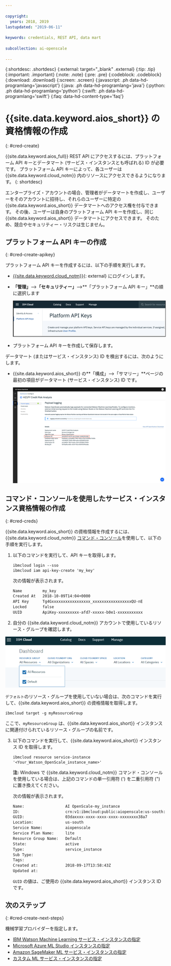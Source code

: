 ```yaml
---

copyright:
  years: 2018, 2019
lastupdated: "2019-06-11"

keywords: credentials, REST API, data mart

subcollection: ai-openscale

---
```


{:shortdesc: .shortdesc}
{:external: target="_blank" .external}
{:tip: .tip}
{:important: .important}
{:note: .note}
{:pre: .pre}
{:codeblock: .codeblock}
{:download: .download}
{:screen: .screen}
{:javascript: .ph data-hd-programlang='javascript'}
{:java: .ph data-hd-programlang='java'}
{:python: .ph data-hd-programlang='python'}
{:swift: .ph data-hd-programlang='swift'}
{:faq: data-hd-content-type='faq'}

# {{site.data.keyword.aios_short}} の資格情報の作成
{: #cred-create}

{{site.data.keyword.aios_full}} REST API にアクセスするには、プラットフォーム API キーとデータマート (サービス・インスタンスとも呼ばれる) ID が必要です。 プラットフォーム API キーによって、各ユーザーは {{site.data.keyword.cloud_notm}} 内のリソースにアクセスできるようになります。
{: shortdesc}

エンタープライズ・アカウントの場合、管理者がデータマートを作成し、ユーザーをそのアカウントに招待し、それらのユーザーに特定の {{site.data.keyword.aios_short}} データマートへのアクセス権を付与できます。 その後、ユーザーは自身のプラットフォーム API キーを作成し、同じ {{site.data.keyword.aios_short}} データマートにアクセスできます。 そのため、競合やセキュリティー・リスクは生じません。

## プラットフォーム API キーの作成
{: #cred-create-apikey}

プラットフォーム API キーを作成するには、以下の手順を実行します。

- [{{site.data.keyword.cloud_notm}}](https://{DomainName}){: external} にログインします。

- **「管理」**-->**「セキュリティー」**-->**「プラットフォーム API キー」**の順に選択します

    ![プラットフォーム API キー](images/cred-api-key.png)

- プラットフォーム API キーを作成して保存します。

データマート (またはサービス・インスタンス) ID を検出するには、次のようにします。

- {{site.data.keyword.aios_short}} の**「構成」-->「サマリー」**ページの最初の項目がデータマート (サービス・インスタンス) ID です。

    ![データマート ID](images/data-mart-id.png)

## コマンド・コンソールを使用したサービス・インスタンス資格情報の作成
{: #cred-creds}

{{site.data.keyword.aios_short}} の資格情報を作成するには、{{site.data.keyword.cloud_notm}} [コマンド・コンソール](/docs/cli?topic=cloud-cli-ibmcloud-cli)を使用して、以下の手順を実行します。

1. 以下のコマンドを実行して、API キーを取得します。

    ```curl
    ibmcloud login --sso
    ibmcloud iam api-key-create 'my_key'
    ```

    次の情報が表示されます。

    ```bash
    Name         my_key
    Created At   2018-10-09T14:04+0000
    API Key      Tg4Gxxxxxxxxxxxxxxxxx_xxxxxxxxxxxxxxxxxQU-nE
    Locked       false
    UUID         ApiKey-xxxxxxxxx-afd7-xxxxx-b0e1-xxxxxxxxxxx
    ```
2. 自分の {{site.data.keyword.cloud_notm}} アカウントで使用しているリソース・グループを確認します。

  ![Cloud での リソース・グループ](images/cloud-resource.png)

  `デフォルト`のリソース・グループを使用していない場合は、次のコマンドを実行して、{{site.data.keyword.aios_short}} の資格情報を取得します。

   ```curl
   ibmcloud target -g myResourceGroup
   ```

  ここで、`myResourceGroup` は、{{site.data.keyword.aios_short}} インスタンスに関連付けられているリソース・グループの名前です。

3. 以下のコマンドを実行して、{{site.data.keyword.aios_short}} インスタンス ID を取得します。

    ```curl
    ibmcloud resource service-instance '<Your_Watson_OpenScale_instance_name>'
    ```
    **注:** Windows で {{site.data.keyword.cloud_notm}} コマンド・コンソールを使用している場合は、上記のコマンドの単一引用符 (') を二重引用符 (") に置き換えてください。

    次の情報が表示されます。

    ```bash
    Name:                  AI OpenScale-my_instance
    ID:                    crn:v1:ibmcloud:public:aiopenscale:us-south:a/c2f2xxxxxxxxxxxx867::
    GUID:                  03daxxxx-xxxx-xxxx-xxxx-xxxxxxxx38a7
    Location:              us-south
    Service Name:          aiopenscale
    Service Plan Name:     lite
    Resource Group Name:   Default
    State:                 active
    Type:                  service_instance
    Sub Type:
    Tags:
    Created at:            2018-09-17T13:58:43Z
    Updated at:
    ```

    `GUID` の値は、ご使用の {{site.data.keyword.aios_short}} インスタンス ID です。
        
## 次のステップ
{: #cred-create-next-steps}

機械学習プロバイダーを指定します。

- [IBM Watson Machine Learning サービス・インスタンスの指定](https://test.cloud.ibm.com/docs/services/ai-openscale?topic=ai-openscale-wml-connect)
- [Microsoft Azure ML Studio インスタンスの指定](https://test.cloud.ibm.com/docs/services/ai-openscale?topic=ai-openscale-connect-azure)
- [Amazon SageMaker ML サービス・インスタンスの指定](https://test.cloud.ibm.com/docs/services/ai-openscale?topic=ai-openscale-csm-connect)
- [カスタム ML サービス・インスタンスの指定](https://test.cloud.ibm.com/docs/services/ai-openscale?topic=ai-openscale-co-connect)
